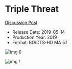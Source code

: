 # Triple Threat

[Discussion Post](https://www.avsforum.com/threads/bass-eq-for-filtered-movies.2995212/post-57836896)

* Release Date: 2019-05-14
* Production Year: 2019
* Format: BD/DTS-HD MA 5.1

![img 0](https://i.imgur.com/rXpvqVG.jpg)

![img 1](https://i.imgur.com/cNImbNe.jpg)

